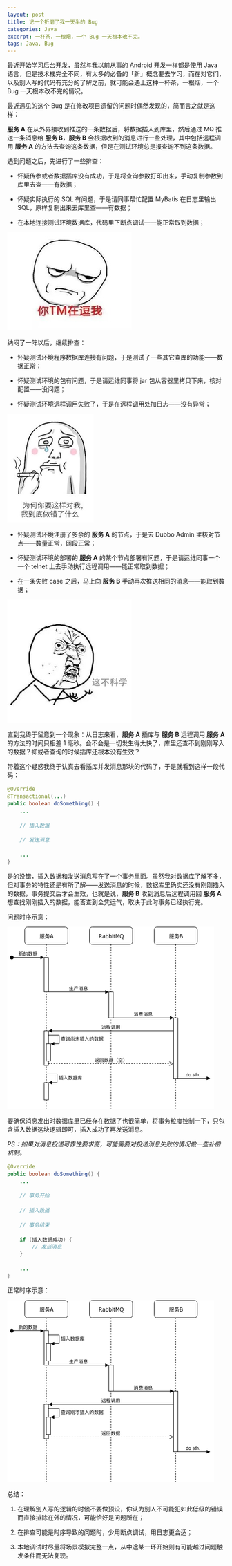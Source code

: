 ```yaml
---
layout: post
title: 记一个折磨了我一天半的 Bug
categories: Java
excerpt: 一杯茶，一根烟，一个 Bug 一天根本改不完。
tags: Java, Bug
---
```


最近开始学习后台开发，虽然与我以前从事的 Android 开发一样都是使用 Java 语言，但是技术栈完全不同，有太多的必备的「新」概念要去学习，而在对它们，以及别人写的代码有充分的了解之前，就可能会遇上这种一杯茶，一根烟，一个 Bug 一天根本改不完的情况。

最近遇见的这个 Bug 是在修改项目遗留的问题时偶然发现的，简而言之就是这样：

**服务 A** 在从外界接收到推送的一条数据后，将数据插入到库里，然后通过 MQ 推送一条消息给 **服务 B**，**服务 B** 会根据收到的消息进行一些处理，其中包括远程调用 **服务 A** 的方法去查询这条数据，但是在测试环境总是报查询不到这条数据。

遇到问题之后，先进行了一些排查：

* 怀疑传参或者数据插库没有成功，于是将查询参数打印出来，手动复制参数到库里去查——有数据；

* 怀疑实际执行的 SQL 有问题，于是请同事帮忙配置 MyBatis 在日志里输出 SQL，原样复制出来去库里查——有数据；

* 在本地连接测试环境数据库，代码里下断点调试——能正常取到数据；

![](/images/posts/java/you-kidding-me.jpg)

纳闷了一阵以后，继续排查：

* 怀疑测试环境程序数据库连接有问题，于是测试了一些其它查库的功能——数据正常；

* 怀疑测试环境的包有问题，于是请运维同事将 jar 包从容器里拷贝下来，核对配置——没问题；

* 怀疑测试环境远程调用失败了，于是在远程调用处加日志——没有异常；

![](/images/posts/java/what-is-wrong.jpeg)

* 怀疑测试环境注册了多余的 **服务 A** 的节点，于是去 Dubbo Admin 里核对节点——数量正常，网段正常；

* 怀疑测试环境的部署的 **服务 A** 的某个节点部署有问题，于是请运维同事一个一个 telnet 上去手动执行远程调用——能正常取到数据；

* 在一条失败 case 之后，马上向 **服务 B** 手动再次推送相同的消息——能取到数据；

![](/images/posts/java/this-unscientific.jpeg)

直到我终于留意到一个现象：从日志来看，**服务 A** 插库与 **服务 B** 远程调用 **服务 A** 的方法的时间只相差 1 毫秒。会不会是一切发生得太快了，库里还查不到刚刚写入的数据？抑或者查询的时候插库还根本没有生效？

带着这个疑惑我终于认真去看插库并发消息那块的代码了，于是就看到这样一段代码：

```java
@Override
@Transactional(...)
public boolean doSomething() {
    ...

    // 插入数据

    // 发送消息

    ...
}
```

是的没错，插入数据和发送消息写在了一个事务里面。虽然我对数据库了解不多，但对事务的特性还是有所了解——发送消息的时候，数据库里确实还没有刚刚插入的数据，事务提交后才会生效，也就是说，**服务 B** 收到消息后远程调用回 **服务 A** 想查找刚刚插入的数据，能否查到全凭运气，取决于此时事务已经执行完。

问题时序示意：

![](/images/posts/java/a-stupid-bug-wrong-sequence.png)

要确保消息发出时数据库里已经存在数据了也很简单，将事务粒度控制一下，只包含插入数据这块逻辑即可，插入成功了再发送消息。

*PS：如果对消息投递可靠性要求高，可能需要对投递消息失败的情况做一些补偿机制。*

```java
@Override
public boolean doSomething() {
    ...

    // 事务开始

    // 插入数据

    // 事务结束

    if (插入数据成功) {
        // 发送消息
    }

    ...
}
```

正常时序示意：

![](/images/posts/java/a-stupid-bug-normal-sequence.png)

总结：

1. 在理解别人写的逻辑的时候不要做预设，你认为别人不可能犯如此低级的错误而直接排除在外的情况，可能恰好是问题所在；

2. 在排查可能是时序导致的问题时，少用断点调试，用日志更合适；

3. 本地调试时尽量将场景模拟完整一点，从中途某一环开始则有可能越过问题触发条件而无法复现。

